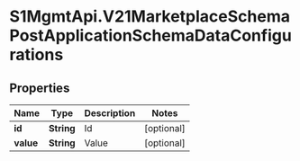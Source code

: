 # S1MgmtApi.V21MarketplaceSchemaPostApplicationSchemaDataConfigurations

## Properties
Name | Type | Description | Notes
------------ | ------------- | ------------- | -------------
**id** | **String** | Id | [optional] 
**value** | **String** | Value | [optional] 


